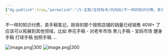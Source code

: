 ```yaml
---
{"dg-publish":true,"permalink":"/5-主题/生财有术/风向标/不一样的知识付费，卖手稿笔记/","tags":["生财有术","风向标"],"noteIcon":3,"created":"2024-04-11","updated":"2024-04-12"}
---
```


不一样的知识付费，卖手稿笔记，刚哥的那个按照店铺的销量已经销售 40W+ 了 
应该可以拓展到其他领域，比如 
养花手稿 - 对老年市场 
育儿手稿 - 宝妈市场 
健身手稿 
打球手稿 
拍照手稿 ...

![image.png|300](http://img.xlg.life/images/202404120010287.png)
![image.png|300](http://img.xlg.life/images/202404120010694.png)
